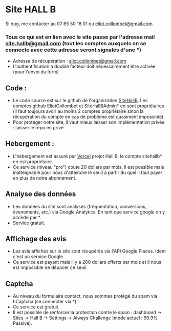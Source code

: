 # Site HALL B

Si bug, me contacter au 07 65 50 18 01 ou eliot.collombet@gmail.com

### Tous ce qui est en lien avec le site passe par l'adresse mail site.hallb@gmail.com (tout les comptes auxquels on se connecte avec cette adresse seront signalés d'une *)

+ Adresse de récupération : eliot.collombet@gmail.com
+ L'authentification a double facteur doit nécessairement être activée (pour l'envoi du form)

## Code :

+ Le code source est sur le github de l'organization [SiteHallB](https://github.com/SiteHallB). Les comptes github EliotCollombet et SiteHallBAdmin* en sont propriétaires (il faut toujours avoir au moins 2 comptes propriétaire sinon la récupération du compte en cas de problème est quasiment impossible).
+ Pour protéger notre site, il vaut mieux laisser son implémentation privée : laisser le repo en privé.

## Hebergement : 

+ L'hébergement est assuré par [Vercel](https://vercel.com/hall-b) projet Hall B, le compte sitehallb* en est propriétaire.
+ Ce service (niveau "pro") coute 20 dollars par mois, il est possible mais inatteignable pour nous d'atteindre le seuil à partir du quel il faut payer en plus de notre abonnement.

## Analyse des données

+ Les données du site sont analysés (fréquentation, conversions, évenements, etc.) via Google Analytics. En tant que service google on y accède par *.
+ Service gratuit.

## Affichage des avis

+ Les avis affichés sur le site sont récupérés via l'API Google Places. Idem c'est un service Google.
+ Ce service est payant mais il y a 200 dollars offerts par mois et il nous est impossible de dépacer ce seuil.

## Captcha 

+ Au niveau du formulaire contact, nous sommes protégé du spam via hCaptcha (se connecter via *)
+ Ce service est gratuit
+ Il est possible de renforcer la protection contre le spam : dashboard → Sites → Hall B → Settings → Always Challenge (mode actuel : 99.9% Passive).